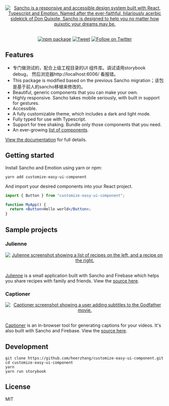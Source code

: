<div align="center">
  <a href="https://sancho-ui.com/">
    <img
    max-width="600px"
    alt="Sancho is a responsive and accessible design system built with React, Typescript and Emotion. Named after the ever-faithful, hilariously acerbic sidekick of Don Quixote, Sancho is designed to help you no matter how quixotic your dreams may be."
     src="https://raw.githubusercontent.com/heerzhang/sancho/master/hero.jpg">
  </a>
</div>
<br />
<div align="center">

[![npm package](https://img.shields.io/npm/v/customize-easy-ui-component/latest.svg)](https://www.npmjs.com/package/customize-easy-ui-component)
[![Tweet](https://img.shields.io/twitter/url/http/shields.io.svg?style=social)](https://twitter.com/intent/tweet?text=Sancho%20is%20a%20responsive%20and%20accessible%20design%20system%20built%20with%20React%2C%20Typescript%20and%20Emotion&url=https://sancho-ui.com&hashtags=react,design,javascript)
[![Follow on Twitter](https://img.shields.io/twitter/follow/benmcmahen.svg?style=social&logo=twitter)](
https://twitter.com/intent/follow?screen_name=benmcmahen
)

</div>

## Features
- 专门做测试的，配合上级工程目录的UI 组件库。调试请用storybook debug， 然后浏览器http://localhost:6006/ 看报错。
- This package is modified based on the previous Sancho migration；该包是基于前人的sancho移植来修改的。
- Beautiful, generic components that you can make your own.
- Highly responsive. Sancho takes mobile seriously, with built in support for gestures.
- Accessible.
- A fully customizable theme, which includes a dark and light mode.
- Fully typed for use with Typescript.
- Support for tree shaking. Bundle only those components that you need.
- An ever-growing [list of components](https://sancho-ui.com).

[View the documentation](https://sancho-ui.com) for full details.

## Getting started

Install Sancho and Emotion using yarn or npm:

```
yarn add customize-easy-ui-component
```

And import your desired components into your React project.

```jsx
import { Button } from "customize-easy-ui-component";

function MyApp() {
  return <Button>Hello world</Button>;
}
```

## Sample projects

### Julienne

<div align="center">
  <a href="https://julienne.app">
    <img
    max-width="600px"
    alt="Julienne screenshot showing a list of recipes on the left, and a recipe on the right."
     src="https://raw.githubusercontent.com/heerzhang/sancho/master/misc/julienne.jpg">
  </a>
</div>
<br />

[Julienne](https://julienne.app) is a small application built with Sancho and Firebase which helps you share recipes with family and friends. View the [source here](https://github.com/bmcmahen/julienne).

### Captioner

<div align="center">
  <a href="https://captioner.app">
    <img
    max-width="600px"
    alt="Captioner screenshot showing a user adding subtitles to the Godfather movie."
     src="https://raw.githubusercontent.com/heerzhang/sancho/master/misc/captioner.jpg">
  </a>
</div>
<br />

[Captioner](https://captioner.app) is an in-browser tool for generating captions for your videos. It's also built with Sancho and Firebase. View the [source here](https://github.com/bmcmahen/captioner).

## Development

```
git clone https://github.com/heerzhang/customize-easy-ui-component.git
cd customize-easy-ui-component
yarn
yarn run storybook
```

## License

MIT
